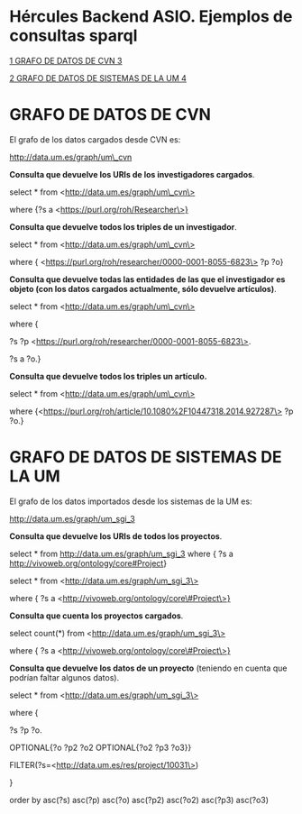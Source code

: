 # Hércules Backend ASIO. Ejemplos de consultas sparql

[1 GRAFO DE DATOS DE CVN 3](#grafo-de-datos-de-cvn)

[2 GRAFO DE DATOS DE SISTEMAS DE LA UM
4](#grafo-de-datos-de-sistemas-de-la-um)

GRAFO DE DATOS DE CVN
=====================

El grafo de los datos cargados desde CVN es:

http://data.um.es/graph/um\_cvn

**Consulta que devuelve los URIs de los investigadores cargados**.

select \* from \<http://data.um.es/graph/um\_cvn\>

where {?s a \<https://purl.org/roh/Researcher\>}

**Consulta que devuelve todos los triples de un investigador**.

select \* from \<http://data.um.es/graph/um\_cvn\>

where { \<https://purl.org/roh/researcher/0000-0001-8055-6823\> ?p ?o}

**Consulta que devuelve todas las entidades de las que el investigador
es objeto (**con los datos cargados actualmente, sólo devuelve
artículos**)**.

select \* from \<http://data.um.es/graph/um\_cvn\>

where {

?s ?p \<https://purl.org/roh/researcher/0000-0001-8055-6823\>.

?s a ?o.}

**Consulta que devuelve todos los triples un artículo.**

select \* from \<http://data.um.es/graph/um\_cvn\>

where {\<https://purl.org/roh/article/10.1080%2F10447318.2014.927287\>
?p ?o.}

GRAFO DE DATOS DE SISTEMAS DE LA UM
===================================

El grafo de los datos importados desde los sistemas de la UM es:

http://data.um.es/graph/um_sgi_3

**Consulta que devuelve los URIs de todos los proyectos**.

select * from <http://data.um.es/graph/um_sgi_3>
where { ?s a <http://vivoweb.org/ontology/core#Project>}

select \* from \<http://data.um.es/graph/um_sgi_3\>

where { ?s a \<http://vivoweb.org/ontology/core\#Project\>}

**Consulta que cuenta los proyectos cargados**.

select count(\*) from \<http://data.um.es/graph/um_sgi_3\>

where { ?s a \<http://vivoweb.org/ontology/core\#Project\>}

**Consulta que devuelve los datos de un proyecto** (teniendo en cuenta
que podrían faltar algunos datos).

select \* from \<http://data.um.es/graph/um_sgi_3\>

where {

?s ?p ?o.

OPTIONAL{?o ?p2 ?o2 OPTIONAL{?o2 ?p3 ?o3}}

FILTER(?s=\<http://data.um.es/res/project/10031\>)

}

order by asc(?s) asc(?p) asc(?o) asc(?p2) asc(?o2) asc(?p3) asc(?o3)
